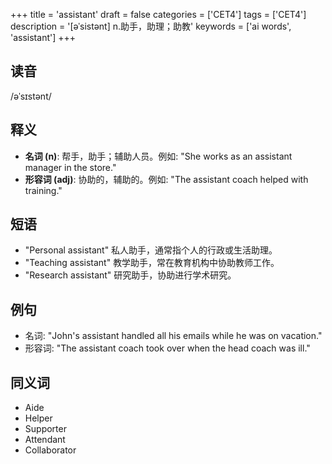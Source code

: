 +++
title = 'assistant'
draft = false
categories = ['CET4']
tags = ['CET4']
description = '[əˈsistənt] n.助手，助理；助教'
keywords = ['ai words', 'assistant']
+++

## 读音
/əˈsɪstənt/

## 释义
- **名词 (n)**: 帮手，助手；辅助人员。例如: "She works as an assistant manager in the store."
- **形容词 (adj)**: 协助的，辅助的。例如: "The assistant coach helped with training."

## 短语
- "Personal assistant" 私人助手，通常指个人的行政或生活助理。
- "Teaching assistant" 教学助手，常在教育机构中协助教师工作。
- "Research assistant" 研究助手，协助进行学术研究。

## 例句
- 名词: "John's assistant handled all his emails while he was on vacation."
- 形容词: "The assistant coach took over when the head coach was ill."

## 同义词
- Aide
- Helper
- Supporter
- Attendant
- Collaborator
